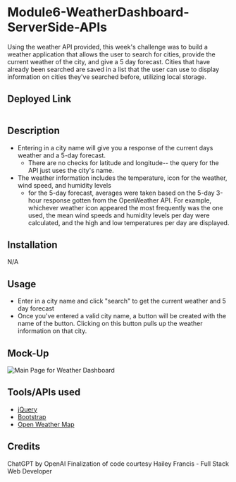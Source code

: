 
# Module6-WeatherDashboard-ServerSide-APIs
Using the weather API provided, this week's challenge was to build a weather application that allows the user to search for cities, provide the current weather of the city, and give a 5 day forecast. Cities that have already been searched are saved in a list that the user can use to display information on cities they've searched before, utilizing local storage.

## Deployed Link

```

```


## Description
- Entering in a city name will give you a response of the current days weather and a 5-day forecast.
  - There are no checks for latitude and longitude-- the query for the API just uses the city's name.
- The weather information includes the temperature, icon for the weather, wind speed, and humidity levels
  - for the 5-day forecast, averages were taken based on the 5-day 3-hour response gotten from the OpenWeather API. For example, whichever weather icon appeared the most frequently was the one used, the mean wind speeds and humidity levels per day were calculated, and the high and low temperatures per day are displayed.

## Installation
N/A

## Usage
- Enter in a city name and click "search" to get the current weather and 5 day forecast
- Once you've entered a valid city name, a button will be created with the name of the button. Clicking on this button pulls up the weather information on that city.

## Mock-Up
![Main Page for Weather Dashboard](./assets/screenshots/)


## Tools/APIs used
- [jQuery](https://api.jquery.com/)
- [Bootstrap](https://getbootstrap.com/docs/5.2/getting-started/introduction/)
- [Open Weather Map](https://openweathermap.org/)

## Credits
ChatGPT by OpenAI
Finalization of code courtesy Hailey Francis - Full Stack Web Developer

